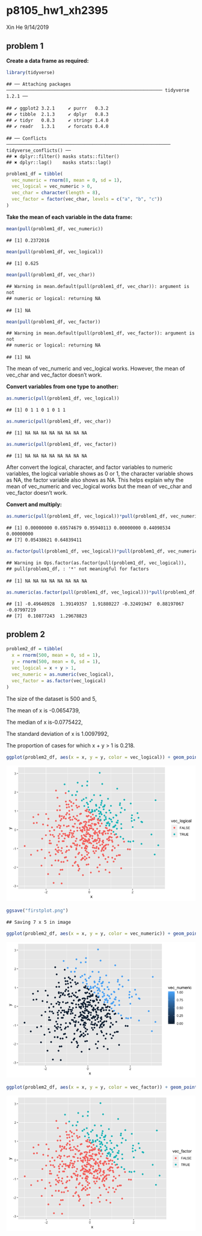 p8105\_hw1\_xh2395
================
Xin He
9/14/2019

## problem 1

**Create a data frame as
    required:**

``` r
library(tidyverse)
```

    ## ── Attaching packages ────────────────────────────────────────────────────────── tidyverse 1.2.1 ──

    ## ✔ ggplot2 3.2.1     ✔ purrr   0.3.2
    ## ✔ tibble  2.1.3     ✔ dplyr   0.8.3
    ## ✔ tidyr   0.8.3     ✔ stringr 1.4.0
    ## ✔ readr   1.3.1     ✔ forcats 0.4.0

    ## ── Conflicts ───────────────────────────────────────────────────────────── tidyverse_conflicts() ──
    ## ✖ dplyr::filter() masks stats::filter()
    ## ✖ dplyr::lag()    masks stats::lag()

``` r
problem1_df = tibble(
  vec_numeric = rnorm(8, mean = 0, sd = 1),
  vec_logical = vec_numeric > 0,
  vec_char = character(length = 8),
  vec_factor = factor(vec_char, levels = c("a", "b", "c"))
)
```

**Take the mean of each variable in the data
    frame:**

``` r
mean(pull(problem1_df, vec_numeric))
```

    ## [1] 0.2372016

``` r
mean(pull(problem1_df, vec_logical))
```

    ## [1] 0.625

``` r
mean(pull(problem1_df, vec_char))
```

    ## Warning in mean.default(pull(problem1_df, vec_char)): argument is not
    ## numeric or logical: returning NA

    ## [1] NA

``` r
mean(pull(problem1_df, vec_factor))
```

    ## Warning in mean.default(pull(problem1_df, vec_factor)): argument is not
    ## numeric or logical: returning NA

    ## [1] NA

The mean of vec\_numeric and vec\_logical works. However, the mean of
vec\_char and vec\_factor doesn’t work.

**Convert variables from one type to another:**

``` r
as.numeric(pull(problem1_df, vec_logical))
```

    ## [1] 0 1 1 0 1 0 1 1

``` r
as.numeric(pull(problem1_df, vec_char))
```

    ## [1] NA NA NA NA NA NA NA NA

``` r
as.numeric(pull(problem1_df, vec_factor))
```

    ## [1] NA NA NA NA NA NA NA NA

After convert the logical, character, and factor variables to numeric
variables, the logical variable shows as 0 or 1, the character variable
shows as NA, the factor variable also shows as NA. This helps explain
why the mean of vec\_numeric and vec\_logical works but the mean of
vec\_char and vec\_factor doesn’t work.

**Convert and
multiply:**

``` r
as.numeric(pull(problem1_df, vec_logical))*pull(problem1_df, vec_numeric)
```

    ## [1] 0.00000000 0.69574679 0.95940113 0.00000000 0.44098534 0.00000000
    ## [7] 0.05438621 0.64839411

``` r
as.factor(pull(problem1_df, vec_logical))*pull(problem1_df, vec_numeric)
```

    ## Warning in Ops.factor(as.factor(pull(problem1_df, vec_logical)),
    ## pull(problem1_df, : '*' not meaningful for factors

    ## [1] NA NA NA NA NA NA NA NA

``` r
as.numeric(as.factor(pull(problem1_df, vec_logical)))*pull(problem1_df, vec_numeric)
```

    ## [1] -0.49640928  1.39149357  1.91880227 -0.32491947  0.88197067 -0.07997219
    ## [7]  0.10877243  1.29678823

## problem 2

``` r
problem2_df = tibble(
  x = rnorm(500, mean = 0, sd = 1),
  y = rnorm(500, mean = 0, sd = 1),
  vec_logical = x + y > 1,
  vec_numeric = as.numeric(vec_logical),
  vec_factor = as.factor(vec_logical)
)
```

The size of the dataset is 500 and 5,

The mean of x is -0.0654739,

The median of x is-0.0775422,

The standard deviation of x is 1.0097992,

The proportion of cases for which x + y \> 1 is
0.218.

``` r
ggplot(problem2_df, aes(x = x, y = y, color = vec_logical)) + geom_point()
```

![](p8105_hw1_xh2395_files/figure-gfm/unnamed-chunk-2-1.png)<!-- -->

``` r
ggsave("firstplot.png")
```

    ## Saving 7 x 5 in image

``` r
ggplot(problem2_df, aes(x = x, y = y, color = vec_numeric)) + geom_point()
```

![](p8105_hw1_xh2395_files/figure-gfm/unnamed-chunk-2-2.png)<!-- -->

``` r
ggplot(problem2_df, aes(x = x, y = y, color = vec_factor)) + geom_point()
```

![](p8105_hw1_xh2395_files/figure-gfm/unnamed-chunk-2-3.png)<!-- -->
